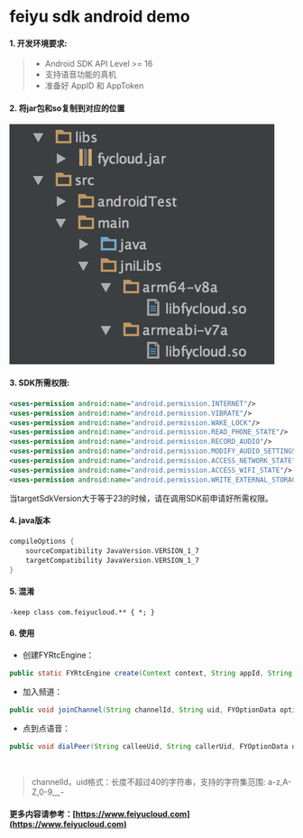 # feiyu sdk android demo

#### 1. 开发环境要求:

> * Android SDK API Level >= 16
> * 支持语音功能的真机
> * 准备好 AppID 和 AppToken


#### 2. 将jar包和so复制到对应的位置

![github](https://github.com/FeiyuCloud/android-sdk-demo/blob/master/img/fycloud-androidstudio.png "github")


#### 3. SDK所需权限:

```xml
<uses-permission android:name="android.permission.INTERNET"/>
<uses-permission android:name="android.permission.VIBRATE"/>
<uses-permission android:name="android.permission.WAKE_LOCK"/>
<uses-permission android:name="android.permission.READ_PHONE_STATE"/>
<uses-permission android:name="android.permission.RECORD_AUDIO"/>
<uses-permission android:name="android.permission.MODIFY_AUDIO_SETTINGS"/>
<uses-permission android:name="android.permission.ACCESS_NETWORK_STATE"/>
<uses-permission android:name="android.permission.ACCESS_WIFI_STATE"/>
<uses-permission android:name="android.permission.WRITE_EXTERNAL_STORAGE"/>
```

当targetSdkVersion大于等于23的时候，请在调用SDK前申请好所需权限。


#### 4. java版本

```groovy
compileOptions {
    sourceCompatibility JavaVersion.VERSION_1_7
    targetCompatibility JavaVersion.VERSION_1_7
}
```


#### 5. 混淆

```
-keep class com.feiyucloud.** { *; }
```


#### 6. 使用

- 创建FYRtcEngine：
```java
public static FYRtcEngine create(Context context, String appId, String appToken, FYRtcEventHandler handler);
```

- 加入频道：
```java
public void joinChannel(String channelId, String uid, FYOptionData option);
```

- 点到点语音：
```java
public void dialPeer(String calleeUid, String callerUid, FYOptionData option);
```

<br/>

> channelId，uid格式：长度不超过40的字符串，支持的字符集范围: a-z,A-Z,0-9,_,-



#### 更多内容请参考：[https://www.feiyucloud.com](https://www.feiyucloud.com)

<br/>
